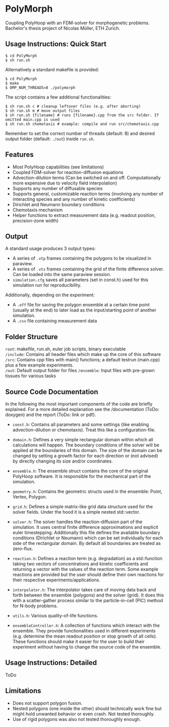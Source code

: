 # PolyMorph
Coupling PolyHoop with an FDM-solver for morphogenetic problems.  
Bachelor's thesis project of Nicolas Müller, ETH Zurich. 

## Usage Instructions: Quick Start 
```shell
$ cd PolyMorph
$ sh run.sh
```

Alternatively a standard makefile is provided:

```shell
$ cd PolyMorph
$ make
$ OMP_NUM_THREADS=8 ./polymorph
```

The script contains a few additional functionalities:

```shell
$ sh run.sh c # cleanup leftover files (e.g. after aborting)
$ sh run.sh m # move output files
$ sh run.sh {filename} # runs {filename}.cpp from the src folder. If omitted main.cpp is used
$ sh run.sh chemotaxis # example: compile and run src/chemotaxis.cpp
```
Remember to set the correct number of threads (default: 8) and desired output folder (default: ``./out``) inside ``run.sh``.

## Features
- Most PolyHoop capabilities (see limitations)
- Coupled FDM-solver for reaction-diffusion equations
- Advection-dilution terms (Can be switched on and off. Computationally more expensive due to velocity field interpolation)
- Supports any number of diffusable species
- Supports general, customizable reaction terms (involving any number of interacting species and any number of kinetic coefficients)
- Dirichlet and Neumann boundary conditions
- Chemotaxis mechanism
- Helper functions to extract measurement data (e.g. readout position, precision-zone width)

## Output
A standard usage produces 3 output types:
- A series of ``.vtp`` frames containing the polygons to be visualized in paraview.
- A series of ``.vts`` frames containing the grid of the finite difference solver. Can be loaded into the same paraview session. 
- ``simulation.cfg`` saves all parameters (set in const.h) used for this simulation run for reproducibility. 

Additionally, depending on the experiment:
- A ``.off`` file for saving the polygon ensemble at a certain time point (usually at the end) to later load as the input/starting point of another simulation. 
- A ``.csv`` file containing measurement data

## Folder Structure
`root`: makefile, run.sh, euler job scripts, binary executable  
`/include`: Contains all header files which make up the core of this software  
`/src`: Contains cpp files with main() functions; a default testrun (main.cpp) plus a few example experiments.  
`/out`: Default output folder for files 
`/ensemble`: Input files with pre-grown tissues for various tasks

## Source Code Documentation
In the following the most important components of the code are briefly explained. For a more detailed explanation see the /documentation (ToDo: doxygen) and the report (ToDo: link or pdf). 

- ``const.h``: Contains all parameters and some settings (like enabling advection-dilution or chemotaxis). Treat this like a configuration-file. 

- ``domain.h``: Defines a very simple rectangular domain within which all calculations will happen. The boundary conditions of the solver will be applied at the boundaries of this domain. The size of the domain can be changed by setting a growth factor for each direction or  (not advised) by directly changing its size and/or coordinates.  

- ``ensemble.h``: The ensemble struct contains the core of the original PolyHoop software. It is responsible for the mechanical part of the simulation. 

- ``geometry.h``: Contains the geometric structs used in the ensemble: Point, Vertex, Polygon. 

- ``grid.h``: Defines a simple matrix-like grid data structure used for the solver fields. Under the hood it is a simple nested std::vector. 

- ``solver.h``: The solver handles the reaction-diffusion part of the simulation. It uses central finite difference approximations and explicit euler timestepping. 
Additionally this file defines the available boundary conditions (Dirichlet or Neumann) which can be set individually for each side of the rectangular domain. By default all boundaries are treated as zero-flux.

- ``reaction.h``: Defines a reaction term (e.g. degradation) as a std::function taking two vectors of concentrations and kinetic coefficients and returning a vector with the values of the reaction term. Some example reactions are provided but the user should define their own reactions for their respective experiments/applications. 

- ``interpolator.h``: The interpolator takes care of moving data back and forth between the ensemble (polygons) and the solver (grid). It does this with a scatter-gather process similar to the particle-in-cell (PIC) method for N-body problems.  

- ``utils.h``: Various quality-of-life functions.

- ``ensembleController.h``: A collection of functions which interact with the ensemble. They provide functionalities used in different experiments (e.g. determine the mean readout position or stop growth of all cells). These functions should make it easier for the user to build their experiment without having to change the source code of the ensemble. 

## Usage Instructions: Detailed

ToDo


## Limitations
- Does not support polygon fusion.
- Nested polygons (one inside the other) should technically work fine but might hold unwanted behavior or even crash. Not tested thoroughly. 
- Use of rigid polygons was also not tested thoroughly enough. 
